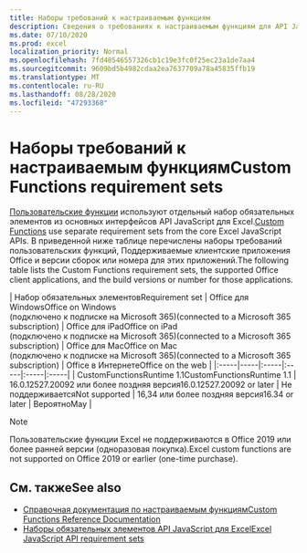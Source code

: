 ```yaml
---
title: Наборы требований к настраиваемым функциям
description: Сведения о требованиях к настраиваемым функциям для API JavaScript для Excel.
ms.date: 07/10/2020
ms.prod: excel
localization_priority: Normal
ms.openlocfilehash: 7fd48546557326cb1c19e3fc0f25ec23a1de7aa4
ms.sourcegitcommit: 9609bd5b4982cdaa2ea7637709a78a45835ffb19
ms.translationtype: MT
ms.contentlocale: ru-RU
ms.lasthandoff: 08/28/2020
ms.locfileid: "47293368"
---
```

# <a name="custom-functions-requirement-sets"></a><span data-ttu-id="9c424-103">Наборы требований к настраиваемым функциям</span><span class="sxs-lookup"><span data-stu-id="9c424-103">Custom Functions requirement sets</span></span>

<span data-ttu-id="9c424-104">[Пользовательские функции](./custom-functions-overview.md) используют отдельный набор обязательных элементов из основных интерфейсов API JavaScript для Excel.</span><span class="sxs-lookup"><span data-stu-id="9c424-104">[Custom Functions](./custom-functions-overview.md) use separate requirement sets from the core Excel JavaScript APIs.</span></span> <span data-ttu-id="9c424-105">В приведенной ниже таблице перечислены наборы требований пользовательских функций, Поддерживаемые клиентские приложения Office и версии сборок или номера для этих приложений.</span><span class="sxs-lookup"><span data-stu-id="9c424-105">The following table lists the Custom Functions requirement sets, the supported Office client applications, and the build versions or number for those applications.</span></span>

|  <span data-ttu-id="9c424-106">Набор обязательных элементов</span><span class="sxs-lookup"><span data-stu-id="9c424-106">Requirement set</span></span>  |  <span data-ttu-id="9c424-107">Office для Windows</span><span class="sxs-lookup"><span data-stu-id="9c424-107">Office on Windows</span></span><br><span data-ttu-id="9c424-108">(подключено к подписке на Microsoft 365)</span><span class="sxs-lookup"><span data-stu-id="9c424-108">(connected to a Microsoft 365 subscription)</span></span>  |  <span data-ttu-id="9c424-109">Office для iPad</span><span class="sxs-lookup"><span data-stu-id="9c424-109">Office on iPad</span></span><br><span data-ttu-id="9c424-110">(подключено к подписке на Microsoft 365)</span><span class="sxs-lookup"><span data-stu-id="9c424-110">(connected to a Microsoft 365 subscription)</span></span>  |  <span data-ttu-id="9c424-111">Office для Mac</span><span class="sxs-lookup"><span data-stu-id="9c424-111">Office on Mac</span></span><br><span data-ttu-id="9c424-112">(подключено к подписке на Microsoft 365)</span><span class="sxs-lookup"><span data-stu-id="9c424-112">(connected to a Microsoft 365 subscription)</span></span>  | <span data-ttu-id="9c424-113">Office в Интернете</span><span class="sxs-lookup"><span data-stu-id="9c424-113">Office on the web</span></span> |
|:-----|-----|:-----|:-----|:-----|:-----|
| <span data-ttu-id="9c424-114">CustomFunctionsRuntime 1.1</span><span class="sxs-lookup"><span data-stu-id="9c424-114">CustomFunctionsRuntime 1.1</span></span> | <span data-ttu-id="9c424-115">16.0.12527.20092 или более поздняя версия</span><span class="sxs-lookup"><span data-stu-id="9c424-115">16.0.12527.20092 or later</span></span> | <span data-ttu-id="9c424-116">Не поддерживается</span><span class="sxs-lookup"><span data-stu-id="9c424-116">Not supported</span></span> | <span data-ttu-id="9c424-117">16,34 или более поздняя версия</span><span class="sxs-lookup"><span data-stu-id="9c424-117">16.34 or later</span></span> | <span data-ttu-id="9c424-118">Вероятно</span><span class="sxs-lookup"><span data-stu-id="9c424-118">May</span></span> |

> [!NOTE]
> <span data-ttu-id="9c424-119">Пользовательские функции Excel не поддерживаются в Office 2019 или более ранней версии (одноразовая покупка).</span><span class="sxs-lookup"><span data-stu-id="9c424-119">Excel custom functions are not supported on Office 2019 or earlier (one-time purchase).</span></span>

## <a name="see-also"></a><span data-ttu-id="9c424-120">См. также</span><span class="sxs-lookup"><span data-stu-id="9c424-120">See also</span></span>

- [<span data-ttu-id="9c424-121">Справочная документация по настраиваемым функциям</span><span class="sxs-lookup"><span data-stu-id="9c424-121">Custom Functions Reference Documentation</span></span>](/javascript/api/custom-functions-runtime)
- [<span data-ttu-id="9c424-122">Наборы обязательных элементов API JavaScript для Excel</span><span class="sxs-lookup"><span data-stu-id="9c424-122">Excel JavaScript API requirement sets</span></span>](../reference/requirement-sets/excel-api-requirement-sets.md)
